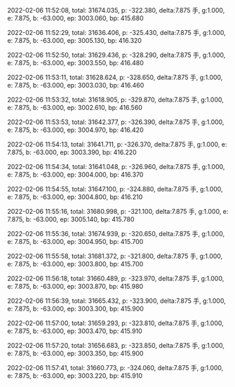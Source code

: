 2022-02-06 11:52:08, total: 31674.035, p: -322.380, delta:7.875 手, g:1.000, e: 7.875, b: -63.000, ep: 3003.060, bp: 415.680

2022-02-06 11:52:29, total: 31636.406, p: -325.430, delta:7.875 手, g:1.000, e: 7.875, b: -63.000, ep: 3005.130, bp: 416.320

2022-02-06 11:52:50, total: 31629.436, p: -328.290, delta:7.875 手, g:1.000, e: 7.875, b: -63.000, ep: 3003.550, bp: 416.480

2022-02-06 11:53:11, total: 31628.624, p: -328.650, delta:7.875 手, g:1.000, e: 7.875, b: -63.000, ep: 3003.030, bp: 416.460

2022-02-06 11:53:32, total: 31618.905, p: -329.870, delta:7.875 手, g:1.000, e: 7.875, b: -63.000, ep: 3002.610, bp: 416.560

2022-02-06 11:53:53, total: 31642.377, p: -326.390, delta:7.875 手, g:1.000, e: 7.875, b: -63.000, ep: 3004.970, bp: 416.420

2022-02-06 11:54:13, total: 31641.711, p: -326.370, delta:7.875 手, g:1.000, e: 7.875, b: -63.000, ep: 3003.390, bp: 416.220

2022-02-06 11:54:34, total: 31641.048, p: -326.960, delta:7.875 手, g:1.000, e: 7.875, b: -63.000, ep: 3004.000, bp: 416.370

2022-02-06 11:54:55, total: 31647.100, p: -324.880, delta:7.875 手, g:1.000, e: 7.875, b: -63.000, ep: 3004.800, bp: 416.210

2022-02-06 11:55:16, total: 31680.998, p: -321.100, delta:7.875 手, g:1.000, e: 7.875, b: -63.000, ep: 3005.140, bp: 415.780

2022-02-06 11:55:36, total: 31674.939, p: -320.650, delta:7.875 手, g:1.000, e: 7.875, b: -63.000, ep: 3004.950, bp: 415.700

2022-02-06 11:55:58, total: 31681.372, p: -321.800, delta:7.875 手, g:1.000, e: 7.875, b: -63.000, ep: 3003.800, bp: 415.700

2022-02-06 11:56:18, total: 31660.489, p: -323.970, delta:7.875 手, g:1.000, e: 7.875, b: -63.000, ep: 3003.870, bp: 415.980

2022-02-06 11:56:39, total: 31665.432, p: -323.900, delta:7.875 手, g:1.000, e: 7.875, b: -63.000, ep: 3003.300, bp: 415.900

2022-02-06 11:57:00, total: 31659.293, p: -323.810, delta:7.875 手, g:1.000, e: 7.875, b: -63.000, ep: 3003.470, bp: 415.910

2022-02-06 11:57:20, total: 31656.683, p: -323.850, delta:7.875 手, g:1.000, e: 7.875, b: -63.000, ep: 3003.350, bp: 415.900

2022-02-06 11:57:41, total: 31660.773, p: -324.060, delta:7.875 手, g:1.000, e: 7.875, b: -63.000, ep: 3003.220, bp: 415.910